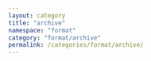 ```yaml
---
layout: category
title: "archive"
namespace: "format"
category: "format/archive"
permalink: /categories/format/archive/
---
```

